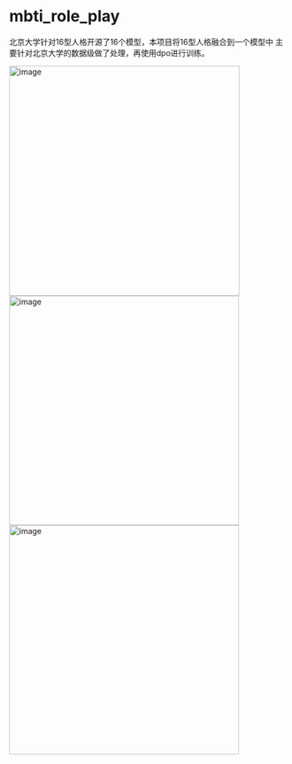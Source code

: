 # mbti_role_play
北京大学针对16型人格开源了16个模型，本项目将16型人格融合到一个模型中
主要针对北京大学的数据级做了处理，再使用dpo进行训练。

<img width="416" alt="image" src="https://github.com/LDLINGLINGLING/mbti_role_play/assets/47373076/67ac44a8-cc14-4f52-9280-73f648f78c97">
<img width="415" alt="image" src="https://github.com/LDLINGLINGLING/mbti_role_play/assets/47373076/c1ed2fb4-c311-476a-abcb-ebf754a41b0d">
<img width="415" alt="image" src="https://github.com/LDLINGLINGLING/mbti_role_play/assets/47373076/fa51d17a-a21e-4f8b-b83d-7bbe5f90388d">


